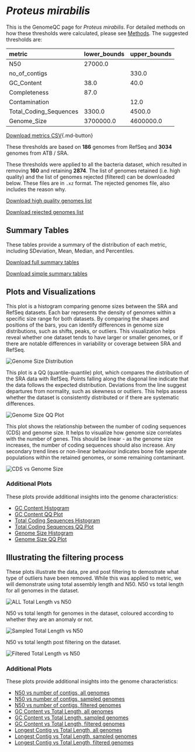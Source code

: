 # *Proteus mirabilis*

This is the GenomeQC page for *Proteus mirabilis*. For detailed methods on how these thresholds were calculated, please see [Methods](../../methods.md).
The suggested thresholds are: 

| metric                 | lower_bounds   | upper_bounds   |
|:-----------------------|:---------------|:---------------|
| N50                    | 27000.0        |                |
| no_of_contigs          |                | 330.0          |
| GC_Content             | 38.0           | 40.0           |
| Completeness           | 87.0           |                |
| Contamination          |                | 12.0           |
| Total_Coding_Sequences | 3300.0         | 4500.0         |
| Genome_Size            | 3700000.0      | 4600000.0      |

[Download metrics CSV](Proteus_mirabilis_metrics.csv){.md-button}


These thresholds are based on **186** genomes from RefSeq and **3034** genomes from ATB / SRA.

These thresholds were applied to all the bacteria dataset, which resulted in removing **160** and retaining **2874**.
The list of genomes retained (i.e. high quality) and the list of genomes rejected (filtered) can be downloaded below. These files are in `.xz` format. The rejected genomes file, also includes the reason why.

[Download high quality genomes list](Proteus_mirabilis_high_quality_genomes.csv.xz)


[Download rejected genomes list](Proteus_mirabilis_filtered_out_genomes.csv.xz)



## Summary Tables
These tables provide a summary of the distribution of each metric, including SDeviation, Mean, Median, and Percentiles.

[Download full summary tables](summary.csv)

[Download simple summary tables](selected_summary.csv)

## Plots and Visualizations

This plot is a histogram comparing genome sizes between the SRA and RefSeq datasets. Each bar represents the density of genomes within a specific size range for both datasets. By comparing the shapes and positions of the bars, you can identify differences in genome size distributions, such as shifts, peaks, or outliers. This visualization helps reveal whether one dataset tends to have larger or smaller genomes, or if there are notable differences in variability or coverage between SRA and RefSeq.

![Genome Size Distribution](Genome_Size_refseq_histogram_kde.png)

This plot is a QQ (quantile-quantile) plot, which compares the distribution of the SRA data with RefSeq. Points falling along the diagonal line indicate that the data follows the expected distribution. Deviations from the line suggest departures from normality, such as skewness or outliers. This helps assess whether the dataset is consistently distributed or if there are systematic differences.

![Genome Size QQ Plot](Genome_Size_refseq_qqplot.png)

This plot shows the relationship between the number of coding sequences (CDS) and genome size. It helps to visualize how genome size correlates with the number of genes. This should be linear - as the genome size increases, the number of coding sequences should also increase. Any secondary trend lines or non-linear behaviour indicates bone fide seperate populations within the retained genomes, or some remaining contaminant. 

![CDS vs Genome Size](Proteus_mirabilis_CDS_vs_Genome_Size.png)

### Additional Plots

These plots provide additional insights into the genome characteristics:

- [GC Content Histogram](GC_Content_refseq_histogram_kde.png)
- [GC Content QQ Plot](GC_Content_refseq_qqplot.png)
- [Total Coding Sequences Histogram](Total_Coding_Sequences_refseq_histogram_kde.png)
- [Total Coding Sequences QQ Plot](Total_Coding_Sequences_refseq_qqplot.png)
- [Genome Size Histogram](Genome_Size_refseq_histogram_kde.png)
- [Genome Size QQ Plot](Genome_Size_refseq_qqplot.png)
## Illustrating the filtering process
These plots illustrate the data, pre and post filtering to demostrate what type of outliers have been removed. While this was applied to metric, we will demonstrate using total assembly length and N50.
N50 vs total length for all genomes in the dataset.

![ALL Total Length vs N50](Proteus_mirabilis_all_total_length_N50.png)

N50 vs total length for genomes in the dataset, coloured according to whether they are an anomaly or not.

![Sampled Total Length vs N50](Proteus_mirabilis_sample_total_length_N50.png)

N50 vs total length post filtering on the dataset.

![Filtered Total Length vs N50](Proteus_mirabilis_filt_total_length_N50.png)

### Additional Plots

These plots provide additional insights into the genome characteristics:

- [N50 vs number of contigs, all genomes](Proteus_mirabilis_all_N50_number.png)
- [N50 vs number of contigs, sampled genomes](Proteus_mirabilis_sample_N50_number.png)
- [N50 vs number of contigs, filtered genomes](Proteus_mirabilis_filt_N50_number.png)
- [GC Content vs Total Length, all genomes](Proteus_mirabilis_all_total_length_GC_Content.png)
- [GC Content vs Total Length, sampled genomes](Proteus_mirabilis_sample_total_length_GC_Content.png)
- [GC Content vs Total Length, filtered genomes](Proteus_mirabilis_filt_total_length_GC_Content.png)
- [Longest Contig vs Total Length, all genomes](Proteus_mirabilis_all_total_length_longest.png)
- [Longest Contig vs Total Length, sampled genomes](Proteus_mirabilis_sample_total_length_longest.png)
- [Longest Contig vs Total Length, filtered genomes](Proteus_mirabilis_filt_total_length_longest.png)
